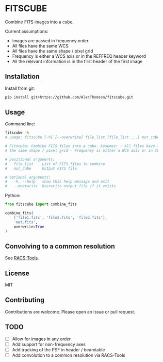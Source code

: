 # FITSCUBE

Combine FITS images into a cube.

Current assumptions:
- Images are passed in frequency order
- All files have the same WCS
- All files have the same shape / pixel grid
- Frequency is either a WCS axis or in the REFFREQ header keyword
- All the relevant information is in the first header of the first image

## Installation

Install from git:
```bash
pip install git+https://github.com/AlecThomson/fitscube.git
```

## Usage

Command line:
```bash
fitscube -h
# usage: fitscube [-h] [--overwrite] file_list [file_list ...] out_cube

# Fitscube: Combine FITS files into a cube. Assumes: - All files have the same WCS - All files have
# the same shape / pixel grid - Frequency is either a WCS axis or in the REFFREQ header keyword

# positional arguments:
#   file_list    List of FITS files to combine
#   out_cube     Output FITS file

# optional arguments:
#   -h, --help   show this help message and exit
#   --overwrite  Overwrite output file if it exists
```

Python:
```python
from fitscube import combine_fits

combine_fits(
    ['file1.fits', 'file2.fits', 'file3.fits'],
    'out.fits',
    overwrite=True
)
```

## Convolving to a common resolution
See [RACS-Tools](https://github.com/AlecThomson/RACS-tools).

## License
MIT

## Contributing
Contributions are welcome. Please open an issue or pull request.

## TODO
- [ ] Allow for images in any order
- [ ] Add support for non-frequency axes
- [ ] Add tracking of the PSF in header / beamtable
- [ ] Add convolution to a common resolution via RACS-Tools